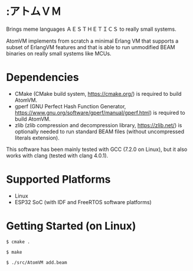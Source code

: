 :アトムＶＭ
===========

Brings meme languages ＡＥＳＴＨＥＴＩＣＳ to really small systems.

AtomVM implements from scratch a minimal Erlang VM that supports a subset of ErlangVM features and that is able to run unmodified BEAM binaries on really small systems like MCUs.

Dependencies
============

* CMake (CMake build system, https://cmake.org/) is required to build AtomVM.
* gperf (GNU Perfect Hash Function Generator, https://www.gnu.org/software/gperf/manual/gperf.html) is required to build AtomVM.
* zlib (zlib compression and decompression library, https://zlib.net/) is optionally needed to run standard BEAM files (without uncompressed literals extension).

This software has been mainly tested with GCC (7.2.0 on Linux), but it also works with clang (tested with clang 4.0.1).

Supported Platforms
===================

* Linux
* ESP32 SoC (with IDF and FreeRTOS software platforms)

Getting Started (on Linux)
==========================


```
$ cmake .

$ make

$ ./src/AtomVM add.beam
```
